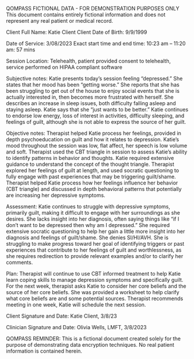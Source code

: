 
QOMPASS FICTIONAL DATA - FOR DEMONSTRATION PURPOSES ONLY
This document contains entirely fictional information and does not represent any real patient or medical record.

Client Full Name: Katie Client
Client Date of Birth: 9/9/1999

Date of Service: 3/08/2023
Exact start time and end time: 10:23 am – 11:20 am: 57 mins

Session Location: Telehealth, patient provided consent to telehealth, service performed on HIPAA compliant software

Subjective notes:
Katie presents today’s session feeling “depressed.” She states that her mood has been “getting worse.” She reports that she has been struggling to get out of the house to enjoy social events that she is actually interested in, then becomes more frustrated with herself. She describes an increase in sleep issues, both difficulty falling asleep and staying asleep. Katie says that she “just wants to be better.” Katie continues to endorse low energy, loss of interest in activities, difficulty sleeping, and feelings of guilt, although she is not able to express the source of her guilt.

Objective notes:
Therapist helped Katie process her feelings, provided in depth psychoeducation on guilt and how it relates to depression. Katie’s mood throughout the session was low, flat affect, her speech is low volume and soft. Therapist used the CBT triangle in session to assess Katie’s ability to identify patterns in behavior and thoughts. Katie required extensive guidance to understand the concept of the thought triangle. Therapist explored her feelings of guilt at length, and used socratic questioning to fully engage with past experiences that may be triggering guilt/shame. Therapist helped Katie process how her feelings influence her behavior (CBT triangle) and discussed in depth behavioral patterns that potentially are increasing her depressive symptoms.

Assessment:
Katie continues to struggle with depressive symptoms, primarily guilt, making it difficult to engage with her surroundings as she desires. She lacks insight into her diagnosis, often saying things like “if I don’t want to be depressed then why am I depressed.” She required extensive socratic questioning to help her gain a little more insight into her diagnosis and feelings of guilt/shame. She denies SI/HI/AVH. She is struggling to make progress toward her goal of identifying triggers or past experiences that contribute to her feelings of guilt and worthlessness, as she requires redirection to provide relevant examples and/or to clarify her comments.

Plan:
Therapist will continue to use CBT informed treatment to help Katie learn coping skills to manage depression symptoms and specifically guilt. For the next week, therapist asks Katie to consider her core beliefs and the source of her core beliefs. She was provided a worksheet to help clarify what core beliefs are and some potential sources. Therapist recommends meeting in one week, Katie will schedule the next session.

Client Signature and Date:
Katie Client, 3/8/23

Clinician Signature and Date:
Olivia Wells, LMFT, 3/8/2023

QOMPASS REMINDER: This is a fictional document created solely for the purpose of demonstrating data encryption techniques. No real patient information is contained herein.



